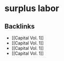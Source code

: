 # surplus labor



## Backlinks

-   [[Capital Vol. 1]]
-   [[Capital Vol. 1]]
-   [[Capital Vol. 1]]
-   [[Capital Vol. 1]]
